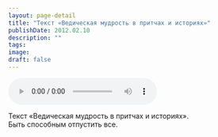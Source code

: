 ```yaml
---
layout: page-detail
title: "Текст «Ведическая мудрость в притчах и историях»"
publishDate: 2012.02.10
description: ""
tags:
image:
draft: false
---
```


<audio title="2012.02.10 - Текст «Ведическая мудрость в притчах и историях».mp3" src="https://filer-api.advayta.org/v1.0/public/files/73908" controls=""></audio>

 Текст «Ведическая мудрость в притчах и историях».  
 Быть способным отпустить все.  

  
